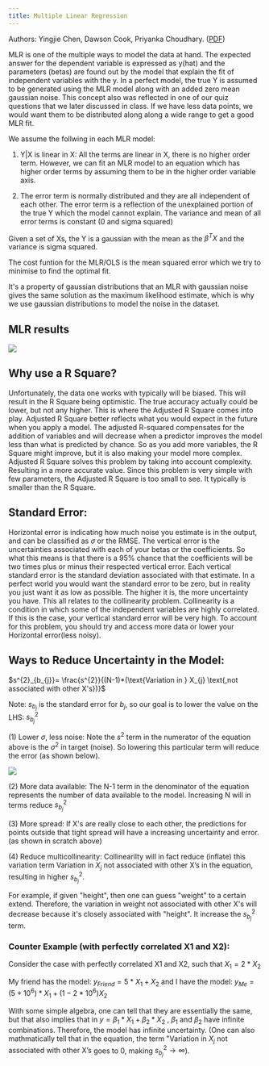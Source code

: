```yaml
---
title: Multiple Linear Regression
---
```

Authors: Yingjie Chen, Dawson Cook, Priyanka Choudhary. ([PDF](../../static/b-02-mlr.pdf))

MLR is one of the multiple ways to model the data at hand. The expected answer for the dependent variable is expressed as y(hat) and the parameters (betas) are found out by the model that explain the fit of independent variables with the y. In a perfect model, the true Y is assumed to be generated using the MLR model along with an added zero mean gaussian noise. This concept also was reflected in one of our quiz questions that we later discussed in class. If we have less data points, we would want them to be distributed along along a wide range to get a good MLR fit.

We assume the follwing in each MLR model:
1. Y|X is linear in X: All the terms are linear in X, there is no higher order term. However, we can fit an MLR model to an equation which has higher order terms by assuming them to be in the higher order variable axis.

2. The error term is normally distributed and they are all independent of each other. The error term is a reflection of the unexplained portion of the true Y which the model cannot explain. The variance and mean of all error terms is constant (0 and sigma squared)

Given a set of Xs, the Y is a gaussian with the mean as the $\beta^TX$ and the variance is sigma squared.

The cost funtion for the MLR/OLS is the mean squared error which we try to minimise to find the optimal fit.

It's a property of gaussian distributions that an MLR with gaussian noise gives the same solution as the maximum likelihood estimate, which is why we use gaussian distributions to model the noise in the dataset.

## MLR results

![](https://i.imgur.com/RdjsSL5.png)
## Why use a R Square? 

Unfortunately, the data one works with typically will be biased. This will result in the R Square being optimistic. The true accuracy actually could be lower, but not any higher. This is where the Adjusted R Square comes into play. Adjusted R Square better reflects what you would expect in the future when you apply a model. The adjusted R-squared compensates for the addition of variables and will decrease when a predictor improves the model less than what is predicted by chance. So as you add more variables, the R Square might improve, but it is also making your model more complex. Adjusted R Square solves this problem by taking into account complexity. Resulting in a more accurate value. Since this problem is very simple with few parameters, the Adjusted R Square is too small to see. It typically is smaller than the R Square. 

## Standard Error:

Horizontal error is indicating how much noise you estimate is in the output, and can be classified as $\sigma$ or the RMSE. The vertical error is the uncertainties associated with each of your betas or the coefficients. So what this means is that there is a 95% chance that the coefficients will be two times plus or minus their respected vertical error. Each vertical standard error is the standard deviation associated with that estimate. In a perfect world you would want the standard error to be zero, but in reality you just want it as low as possible. The higher it is, the more uncertainty you have. This all relates to the collinearity problem. Collinearity is a condition in which some of the independent variables are highly correlated. If this is the case, your vertical standard error will be very high. To account for this problem, you should try and access more data or lower your Horizontal error(less noisy).  

## Ways to Reduce Uncertainty in the Model:

$s^{2}_{b_{j}}= \frac{s^{2}}{(N-1)*(\text{Variation in } X_{j} \text{,not  associated with other X's})}$

Note: ${s_{b_{j}}}$ is the standard error for ${b_{j}}$, so our goal is to lower the value on the LHS: ${s^{2}_{b_{j}}}$

(1) Lower $\sigma$, less noise: Note the ${s^{2}}$ term in the numerator of the equation above is the ${\sigma^{2}}$ in target (noise). So lowering this particular term will reduce the error (as shown below).

![](https://i.imgur.com/cc75Z8u.jpg)

(2) More data available: The N-1 term in the denominator of the equation represents the number of data available to the model. Increasing N will in terms reduce $s^{2}_{b_{j}}$ 

(3) More spread: If X's are really close to each other, the predictions for points outside that tight spread will have a increasing uncertainty and error. (as shown in scratch above)

(4) Reduce multicollinearity: Collinearilty will in fact reduce (inflate) this variation term $\text{Variation in } X_{j} \text{ not associated with other X's}$ in the equation, resulting in higher $s^{2}_{b_{j}}$.

For example, if given "height", then one can guess "weight" to a certain extend. Therefore, the variation in weight not associated with other X's will decrease because it's closely associated with "height". It increase the $s^{2}_{b_{j}}$ term.

### Counter Example (with perfectly correlated X1 and X2):

Consider the case with perfectly correlated X1 and X2, such that $X_{1} = 2 * X_{2}$

My friend has the model: $y_{Friend} = 5 * X_{1} + X_{2}$ and I have the model: $y_{Me} = (5 + 10^{6}) * X_{1} + (1-2*10^{6}) X_{2}$

With some simple algebra, one can tell that they are essentially the same, but that also implies that in $y = \beta _{1} * X_{1} + \beta _{2} * X_{2}$ , $\beta _{1}$ and $\beta _{2}$ have infinite combinations. Therefore, the model has infinite uncertainty. (One can also mathmatically tell that in the equation, the term "$\text{Variation in }X_{j}\text{ not associated with other X's}$ goes to 0, making $s^{2}_{b_{j}} \rightarrow \infty$).
